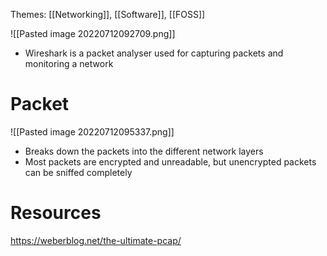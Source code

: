 Themes: [[Networking]], [[Software]], [[FOSS]]

![[Pasted image 20220712092709.png]]
- Wireshark is a packet analyser used for capturing packets and monitoring a network

# Packet
![[Pasted image 20220712095337.png]]
- Breaks down the packets into the different network layers
- Most packets are encrypted and unreadable, but unencrypted packets can be sniffed completely

# Resources
https://weberblog.net/the-ultimate-pcap/